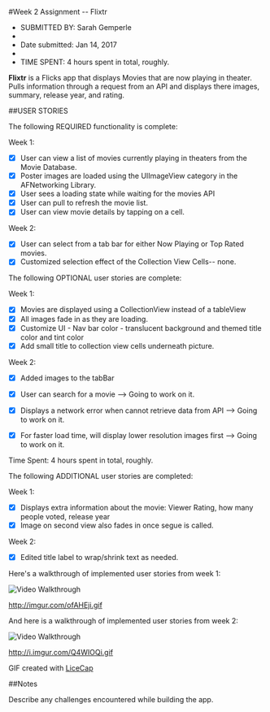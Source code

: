 #Week 2 Assignment -- Flixtr


* SUBMITTED BY: Sarah Gemperle
*
* Date submitted: Jan 14, 2017
* 
* TIME SPENT: 4 hours spent in total, roughly.



**Flixtr** is a Flicks app that displays Movies that are now playing in theater.
           Pulls information through a request from an API and displays there
           images, summary, release year, and rating.


##USER STORIES

The following REQUIRED functionality is complete:

Week 1:

* [X] User can view a list of movies currently playing in theaters from the Movie Database.
* [X] Poster images are loaded using the UIImageView category in the AFNetworking Library.
* [X] User sees a loading state while waiting for the movies API
* [X] User can pull to refresh the movie list.
* [X] User can view movie details by tapping on a cell.

Week 2:

* [X] User can select from a tab bar for either Now Playing or Top Rated movies.
* [X] Customized selection effect of the Collection View Cells-- none.

The following OPTIONAL user stories are complete:

Week 1:

* [X] Movies are displayed using a CollectionView instead of a tableView
* [X] All images fade in as they are loading.
* [X] Customize UI - Nav bar color - translucent background and themed title color and tint color
* [X] Add small title to collection view cells underneath picture.

Week 2:

* [X] Added images to the tabBar 
* [X] User can search for a movie --> Going to work on it.
* [X] Displays a network error when cannot retrieve data from API --> Going to work on it.
* [X] For faster load time, will display lower resolution images first --> Going to work on it.


Time Spent: 4 hours spent in total, roughly.

The following ADDITIONAL user stories are completed:

Week 1:

* [X] Displays extra information about the movie: Viewer Rating, how many people voted, release year
* [X] Image on second view also fades in once segue is called.

Week 2:

* [X] Edited title label to wrap/shrink text as needed.


Here's a walkthrough of implemented user stories from week 1:

<img src='http://imgur.com/ofAHEji.gif' title='Video Walkthrough' width='' alt='Video Walkthrough' />

http://imgur.com/ofAHEji.gif

And here is a walkthrough of implemented user stories from week 2:

<img src='http://i.imgur.com/Q4WIOQi.gif' title='Video Walkthrough' width='' alt='Video Walkthrough' />

http://i.imgur.com/Q4WIOQi.gif

GIF created with [LiceCap](http://cockos.com/licecap/)

##Notes

Describe any challenges encountered while building the app.


